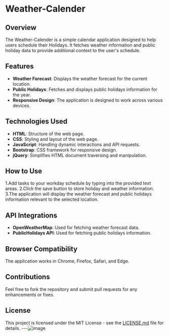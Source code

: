 # Weather-Calender
## Overview
The Weather-Calender is a simple calendar application designed to help users schedule their Holidays. It fetches weather information and public holiday data to provide additional context to the user's schedule.
## Features
- **Weather Forecast**: Displays the weather forecast for the current location.
- **Public Holidays**: Fetches and displays public holidays information for the year.
- **Responsive Design**: The application is designed to work across various devices.
## Technologies Used
- **HTML**: Structure of the web page.
- **CSS**: Styling and layout of the web page.
- **JavaScript**: Handling dynamic interactions and API requests.
- **Bootstrap**: CSS framework for responsive design.
- **jQuery**: Simplifies HTML document traversing and manipulation.
## How to Use
1.Add tasks to your workday schedule by typing into the provided text areas.
2.Click the save button to store holiday and weather information.
3.The application will display the weather forecast and public holidays information relevant to the selected location.
## API Integrations
- **OpenWeatherMap**: Used for fetching weather forecast data.
- **PublicHolidays API**: Used for fetching public holidays information.
## Browser Compatibility
The application works in Chrome, Firefox, Safari, and Edge.
## Contributions
Feel free to fork the repository and submit pull requests for any enhancements or fixes.
## License
This project is licensed under the MIT License - see the [LICENSE.md](LICENSE.md) file for details.
---![image](https://github.com/JRollins089/Weather_calender/assets/137149899/a2a24692-61c1-49f8-a6ba-08d2b596050f)
